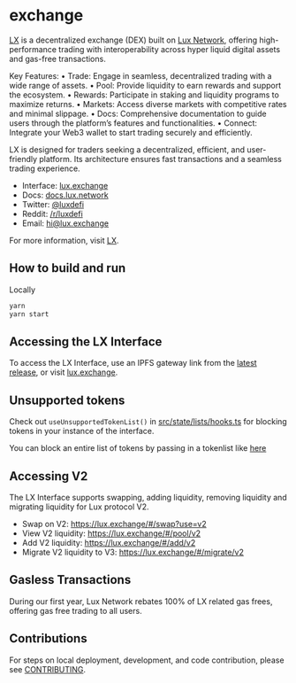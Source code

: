 # exchange

[LX](https://lux.exchange) is a decentralized exchange (DEX)
built on [Lux Network](https://lux.network), offering high-performance trading
with interoperability across hyper liquid digital assets and gas-free transactions.

Key Features:
	•	Trade: Engage in seamless, decentralized trading with a wide range of assets.
	•	Pool: Provide liquidity to earn rewards and support the ecosystem.
	•	Rewards: Participate in staking and liquidity programs to maximize returns.
	•	Markets: Access diverse markets with competitive rates and minimal slippage.
	•	Docs: Comprehensive documentation to guide users through the platform’s features and functionalities.
	•	Connect: Integrate your Web3 wallet to start trading securely and efficiently.

LX is designed for traders seeking a decentralized, efficient, and user-friendly platform. Its architecture ensures fast transactions and a seamless trading experience.

- Interface: [lux.exchange](https://lux.exchange)
- Docs: [docs.lux.network](https://docs.lux.network/)
- Twitter: [@luxdefi](https://twitter.com/luxdefi)
- Reddit: [/r/luxdefi](https://www.reddit.com/r/luxdefi/)
- Email: [hi@lux.exchange](mailto:hi@lux.exchange)

For more information, visit [LX](https://lux.exchange).

## How to build and run

Locally

```zsh
yarn
yarn start
```

## Accessing the LX Interface

To access the LX Interface, use an IPFS gateway link from the
[latest release](https://github.com/luxfi/exchange/releases/latest),
or visit [lux.exchange](https://lux.exchange).

## Unsupported tokens

Check out `useUnsupportedTokenList()` in [src/state/lists/hooks.ts](./src/state/lists/hooks.ts) for blocking tokens in your instance of the interface.

You can block an entire list of tokens by passing in a tokenlist like [here](./src/constants/lists.ts)

## Accessing V2

The LX Interface supports swapping, adding liquidity, removing liquidity and migrating liquidity for Lux protocol V2.

- Swap on V2: <https://lux.exchange/#/swap?use=v2>
- View V2 liquidity: <https://lux.exchange/#/pool/v2>
- Add V2 liquidity: <https://lux.exchange/#/add/v2>
- Migrate V2 liquidity to V3: <https://lux.exchange/#/migrate/v2>

## Gasless Transactions

During our first year, Lux Network rebates 100% of LX related gas frees,
offering gas free trading to all users.

## Contributions

For steps on local deployment, development, and code contribution, please see [CONTRIBUTING](./CONTRIBUTING.md).
